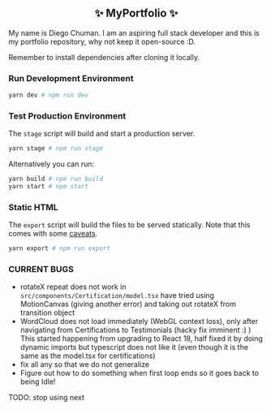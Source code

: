 <h2 align="center">
  ✨ MyPortfolio ✨
</h2>

My name is Diego Chuman. I am an aspiring full stack developer and this is my portfolio repository, why not keep it open-source :D.

Remember to install dependencies after cloning it locally.

### Run Development Environment

```bash
yarn dev # npm run dev
```

### Test Production Environment

The `stage` script will build and start a production server.

```bash
yarn stage # npm run stage
```

Alternatively you can run:

```bash
yarn build # npm run build
yarn start # npm start
```

### Static HTML

The `export` script will build the files to be served statically. Note that this comes with some [caveats](https://nextjs.org/docs/advanced-features/static-html-export).

```bash
yarn export # npm run export
```

### CURRENT BUGS

- rotateX repeat does not work in `src/components/Certification/model.tsx` have tried using MotionCanvas (giving another error) and taking out rotateX from transition object
- WordCloud does not load immediately (WebGL context loss), only after navigating from Certifications to Testimonials (hacky fix imminent :) ) This started happening from upgrading to React 18, half fixed it by doing dynamic imports but typescript does not like it (even though it is the same as the model.tsx for certifications)
- fix all any so that we do not generalize
- Figure out how to do something when first loop ends so it goes back to being Idle!

TODO: stop using next
